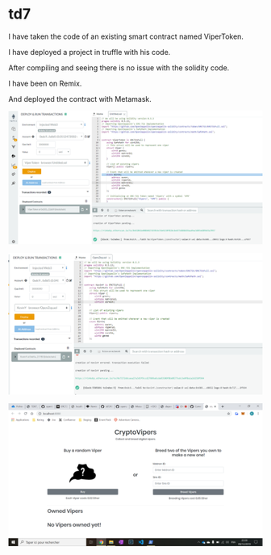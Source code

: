 # td7

I have taken the code of an existing smart contract named ViperToken. 

I have deployed a project in truffle with his code. 

After compiling and seeing there is no issue with the solidity code. 

I have been on Remix. 

And deployed the contract with Metamask. 

![alt text](https://github.com/kevinybrahime/td7/blob/master/For%20Readme/REmix1.PNG)

![alt text](https://github.com/kevinybrahime/td7/blob/master/For%20Readme/Remix2.PNG)

![alt text](https://github.com/kevinybrahime/td7/blob/master/For%20Readme/REmix3.PNG)



